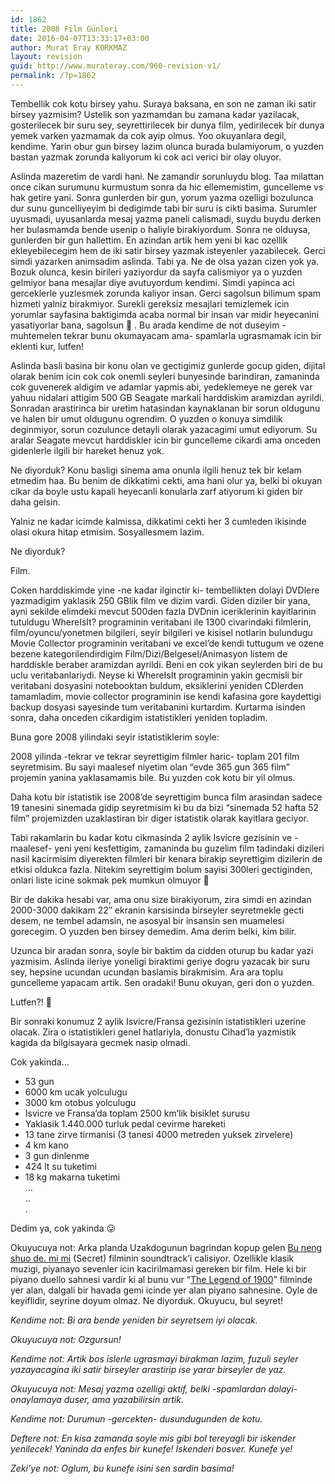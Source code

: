 ```yaml
---
id: 1862
title: 2008 Film Günleri
date: 2016-04-07T13:33:17+03:00
author: Murat Eray KORKMAZ
layout: revision
guid: http://www.murateray.com/960-revision-v1/
permalink: /?p=1862
---
```

Tembellik cok kotu birsey yahu. Suraya baksana, en son ne zaman iki satir birsey yazmisim? Ustelik son yazmamdan bu zamana kadar yazilacak, gosterilecek bir suru sey, seyrettirilecek bir dunya film, yedirilecek bir dunya yemek varken yazmamak da cok ayip olmus. Yoo okuyanlara degil, kendime. Yarin obur gun birsey lazim olunca burada bulamiyorum, o yuzden bastan yazmak zorunda kaliyorum ki cok aci verici bir olay oluyor.

Aslinda mazeretim de vardi hani. Ne zamandir sorunluydu blog. Taa milattan once cikan surumunu kurmustum sonra da hic ellememistim, guncelleme vs hak getire yani. Sonra gunlerden bir gun, yorum yazma ozelligi bozulunca dur sunu guncelliyeyim bi dedigimde tabi bir suru is cikti basima. Surumler uyusmadi, uyusanlarda mesaj yazma paneli calismadi, suydu buydu derken her bulasmamda bende usenip o haliyle birakiyordum. Sonra ne olduysa, gunlerden bir gun hallettim. En azindan artik hem yeni bi kac ozellik ekleyebilecegim hem de iki satir birsey yazmak isteyenler yazabilecek. Gerci simdi yazarken animsadim aslinda. Tabi ya. Ne de olsa yazan cizen yok ya. Bozuk olunca, kesin birileri yaziyordur da sayfa calismiyor ya o yuzden gelmiyor bana mesajlar diye avutuyordum kendimi. Simdi yapinca aci gerceklerle yuzlesmek zorunda kaliyor insan. Gerci sagolsun bilimum spam hizmeti yalniz birakmiyor. Surekli gereksiz mesajlari temizlemek icin yorumlar sayfasina baktigimda acaba normal bir insan var midir heyecanini yasatiyorlar bana, sagolsun 🙂 . Bu arada kendime de not duseyim -muhtemelen tekrar bunu okumayacam ama- spamlarla ugrasmamak icin bir eklenti kur, lutfen!

Aslinda basli basina bir konu olan ve gectigimiz gunlerde gocup giden, dijital olarak benim icin cok cok onemli seyleri bunyesinde barindiran, zamaninda cok guvenerek aldigim ve adamlar yapmis abi, yedeklemeye ne gerek var yahuu nidalari attigim 500 GB Seagate markali harddiskim aramizdan ayrildi. Sonradan arastirinca bir uretim hatasindan kaynaklanan bir sorun oldugunu ve halen bir umut oldugunu ogrendim. O yuzden o konuya simdilik deginmiyor, sorun cozulunce detayli olarak yazacagimi umut ediyorum. Su aralar Seagate mevcut harddiskler icin bir guncelleme cikardi ama onceden gidenlerle ilgili bir hareket henuz yok.

Ne diyorduk? Konu basligi sinema ama onunla ilgili henuz tek bir kelam etmedim haa. Bu benim de dikkatimi cekti, ama hani olur ya, belki bi okuyan cikar da boyle ustu kapali heyecanli konularla zarf atiyorum ki giden bir daha gelsin.

Yalniz ne kadar icimde kalmissa, dikkatimi cekti her 3 cumleden ikisinde olasi okura hitap etmisim. Sosyallesmem lazim.

Ne diyorduk?

Film.

Coken harddiskimde yine -ne kadar ilginctir ki- tembellikten dolayi DVDlere yazmadigim yaklasik 250 GBlik film ve dizim vardi. Giden diziler bir yana, ayni sekilde elimdeki mevcut 500den fazla DVDnin iceriklerinin kayitlarinin tutuldugu WhereIsIt? programinin veritabani ile 1300 civarindaki filmlerin, film/oyuncu/yonetmen bilgileri, seyir bilgileri ve kisisel notlarin bulundugu Movie Collector programinin veritabani ve excel&#8217;de kendi tuttugum ve ozene bezene kategorilendirdigim Film/Dizi/Belgesel/Animasyon listem de harddiskle beraber aramizdan ayrildi. Beni en cok yikan seylerden biri de bu uclu veritabanlariydi. Neyse ki WhereIsIt programinin yakin gecmisli bir veritabani dosyasini notebooktan buldum, eksiklerini yeniden CDlerden tamamladim, movie collector programinin ise kendi kafasina gore kaydettigi backup dosyasi sayesinde tum veritabanini kurtardim. Kurtarma isinden sonra, daha onceden cikardigim istatistikleri yeniden topladim.

Buna gore 2008 yilindaki seyir istatistiklerim soyle:

2008 yilinda -tekrar ve tekrar seyrettigim filmler haric- toplam 201 film seyretmisim. Bu sayi maalesef niyetim olan &#8220;evde 365 gun 365 film&#8221; projemin yanina yaklasamamis bile. Bu yuzden cok kotu bir yil olmus.

Daha kotu bir istatistik ise 2008&#8217;de seyrettigim bunca film arasindan sadece 19 tanesini sinemada gidip seyretmisim ki bu da bizi &#8220;sinemada 52 hafta 52 film&#8221; projemizden uzaklastiran bir diger istatistik olarak kayitlara geciyor.

Tabi rakamlarin bu kadar kotu cikmasinda 2 aylik Isvicre gezisinin ve -maalesef- yeni yeni kesfettigim, zamaninda bu guzelim film tadindaki dizileri nasil kacirmisim diyerekten filmleri bir kenara birakip seyrettigim dizilerin de etkisi oldukca fazla. Nitekim seyrettigim bolum sayisi 300leri gectiginden, onlari liste icine sokmak pek mumkun olmuyor 🙂

Bir de dakika hesabi var, ama onu size birakiyorum, zira simdi en azindan 2000-3000 dakikam 22&#8243; ekranin karsisinda birseyler seyretmekle gecti desem, ne tembel adamsin, ne asosyal bir insansin sen muamelesi gorecegim. O yuzden ben birsey demedim. Ama derim belki, kim bilir.

Uzunca bir aradan sonra, soyle bir baktim da cidden oturup bu kadar yazi yazmisim. Aslinda ileriye yoneligi biraktimi geriye dogru yazacak bir suru sey, hepsine ucundan ucundan baslamis birakmisim. Ara ara toplu guncelleme yapacam artik. Sen oradaki! Bunu okuyan, geri don o yuzden.

Lutfen?! 🙂

Bir sonraki konumuz 2 aylik Isvicre/Fransa gezisinin istatistikleri uzerine olacak. Zira o istatistikleri genel hatlariyla, donustu Cihad&#8217;la yazmistik kagida da bilgisayara gecmek nasip olmadi.

Cok yakinda&#8230;

  * 53 gun
  * 6000 km ucak yolculugu
  * 3000 km otobus yolculugu
  * Isvicre ve Fransa&#8217;da toplam 2500 km&#8217;lik bisiklet surusu
  * Yaklasik 1.440.000 turluk pedal cevirme hareketi
  * 13 tane zirve tirmanisi (3 tanesi 4000 metreden yuksek zirvelere)
  * 4 km kano
  * 3 gun dinlenme
  * 424 lt su tuketimi
  * 18 kg makarna tuketimi  
    &#8230;  
    ..  
    .

Dedim ya, cok yakinda 😛

Okuyucuya not: Arka planda Uzakdogunun bagrindan kopup gelen <a href="http://www.imdb.com/title/tt1037850/" target="_blank">Bu neng shuo de. mi mi</a> (Secret) filminin soundtrack&#8217;i calisiyor. Ozellikle klasik muzigi, piyanayo sevenler icin kacirilmamasi gereken bir film. Hele ki bir piyano duello sahnesi vardir ki al bunu vur &#8220;<a href="http://www.imdb.com/title/tt0120731/" target="_blank">The Legend of 1900</a>&#8221; filminde yer alan, dalgali bir havada gemi icinde yer alan piyano sahnesine. Oyle de keyiflidir, seyrine doyum olmaz. Ne diyorduk. Okuyucu, bul seyret!

_Kendime not: Bi ara bende yeniden bir seyretsem iyi olacak._

_Okuyucuya not: Ozgursun!_

_Kendime not: Artik bos islerle ugrasmayi birakman lazim, fuzuli seyler yazayacagina iki satir birseyler arastirip ise yarar birseyler de yaz._

_Okuyucuya not: Mesaj yazma ozelligi aktif, belki -spamlardan dolayi- onaylamaya duser, ama yazabilirsin artik._

_Kendime not: Durumun -gercekten- dusundugunden de kotu._

_Deftere not: En kisa zamanda soyle mis gibi bol tereyagli bir iskender yenilecek! Yaninda da enfes bir kunefe! Iskenderi bosver. Kunefe ye!_

_Zeki&#8217;ye not: Oglum, bu kunefe isini sen sardin basima!_